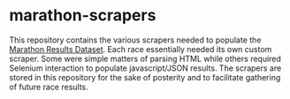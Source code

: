 # marathon-scrapers

This repository contains the various scrapers needed to populate the [Marathon Results Dataset](https://github.com/AndrewMillerOnline/marathon-results).  Each race essentially needed its own custom scraper.  Some were simple matters of parsing HTML while others required Selenium interaction to populate javascript/JSON results.  The scrapers are stored in this repository for the sake of posterity and to facilitate gathering of future race results.
